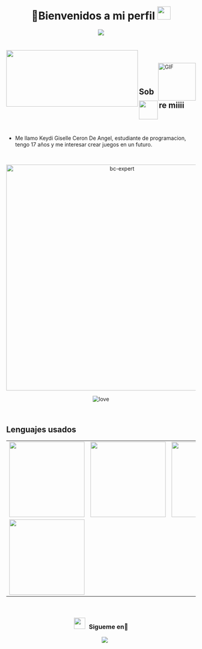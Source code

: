 <h1 align="center"> 👋Bienvenidos a mi perfil <img src="https://media.giphy.com/media/hvRJCLFzcasrR4ia7z/giphy.gif" width="35"></h1>
<p align="center">
  <a href="https://github.com/fairyland0926"><img src="https://readme-typing-svg.herokuapp.com/?lines=Web%20Developer;Full%20Stack-eveloper;5%2B%20years%20of%20coding%20experience;Always%20learning%20new%20tech&font=Pacifico&center=true&width=650&height=120&color=58a6ff&vCenter=true&size=45%22"></a>
</p>

</h1>

<h1 align="center"></h1>
<img align="left" height="150px" width="350px" src="https://github-readme-stats.vercel.app/api?username=KeydiC&count_private=true&show_icons=true&theme=tokyonight" />
<br><br>
<img align="right" alt="GIF" src="https://c.tenor.com/gpOUboethA0AAAAC/my-hero-academia-boku-no-hero-academia.gif" width="100px" height="100px" />
<br><br>
<img align="left" src = "https://user-images.githubusercontent.com/63050133/156777293-72a6e681-2582-4a9d-ad92-09d1181d47c7.gif" width = 50px height=50px>
<h2 align="left" font-weight="bold">Sobre miiii</h2>  
<br><br>

- Me llamo Keydi Giselle Ceron De Angel, estudiante de programacion, tengo 17 años y me interesar crear juegos en un futuro.
<br>

<p align="center"> <a href="https://github.com/ryo-ma/github-profile-trophy"><img src="https://github-profile-trophy.vercel.app/?username=zeeid&theme=tokyonight&no-frame=true&row=1&&margin-w=30&no-bg=false" alt="bc-expert" width="600px"/></a> </p>


<p align="center">
  <img src="https://i.quotev.com/qagu43zuugtq.jpg" alt="love"></center>
</p>
<br>
<h2 font-weight="bold">Lenguajes usados</h2>
<table>
  <tr>
      <td><img src="https://cdn.iconscout.com/icon/free/png-256/javascript-1-225993.png?raw=true" width="200"></td>
      <td><img src="https://cdn.iconscout.com/icon/free/png-256/php-2752101-2284918.png?raw=true" width="200"></td>
      <td><img src="https://cdn.iconscout.com/icon/free/png-256/mysql-3521596-2945040.png?raw=true" width="200"></td>
      <td><img src="https://ih1.redbubble.net/image.416406976.0438/poster,504x498,f8f8f8-pad,600x600,f8f8f8.u4.jpg?raw=true" width="200"></td>
      <td><img src="https://clipartcraft.com/images/html5-logo-white-5.png?raw=true" width="200"></td>
		  
  </tr>
  <tr>
    <td><img src="https://cdn.iconscout.com/icon/free/png-256/visual-studio-code-3251603-2724650.png?raw=true" width="200"></td>
  </tr>
</table>
<br/>
<h3 align="center" > <img src="https://media.giphy.com/media/iY8CRBdQXODJSCERIr/giphy.gif" width="30" height="30" style="margin-right: 10px;">Sigueme en🤝 </h3>

<p align="center">

 <div align="center"  class="icons-social" style="margin-left: 10px;">
        <a style="margin-left: 10px;" target="_blank" href="https://www.instagram.com/zomiwnaodiii/">
			<img src="https://img.icons8.com/doodle/40/000000/instagram-new--v2.png"></a>
      </div>

</p>

